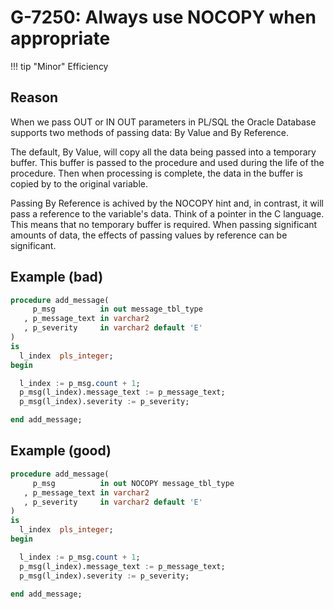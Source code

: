 # G-7250: Always use NOCOPY when appropriate

!!! tip "Minor"
    Efficiency

## Reason
When we pass OUT or IN OUT parameters in PL/SQL the Oracle Database supports two methods of passing data: By Value and By Reference.  

The default, By Value, will copy all the data being passed into a temporary buffer. This buffer is passed to the procedure and used during the life of the procedure. Then when processing is complete, the data in the buffer is copied by to the original variable.

Passing By Reference is achived by the NOCOPY hint and, in contrast, it will pass a reference to the variable's data. Think of a pointer in the C language. This means that no temporary buffer is required. When passing significant amounts of data, the effects of passing values by reference can be significant.

## Example (bad)

```sql
procedure add_message(
     p_msg          in out message_tbl_type
   , p_message_text in varchar2
   , p_severity     in varchar2 default 'E'
)
is
  l_index  pls_integer;
begin

  l_index := p_msg.count + 1;
  p_msg(l_index).message_text := p_message_text;
  p_msg(l_index).severity := p_severity;

end add_message;
```

## Example (good)

```sql hl_lines="2"
procedure add_message(
     p_msg          in out NOCOPY message_tbl_type
   , p_message_text in varchar2
   , p_severity     in varchar2 default 'E'
)
is
  l_index  pls_integer;
begin

  l_index := p_msg.count + 1;
  p_msg(l_index).message_text := p_message_text;
  p_msg(l_index).severity := p_severity;

end add_message;
```

